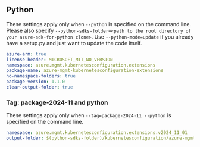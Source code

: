 ## Python

These settings apply only when `--python` is specified on the command line.
Please also specify `--python-sdks-folder=<path to the root directory of your azure-sdk-for-python clone>`.
Use `--python-mode=update` if you already have a setup.py and just want to update the code itself.

``` yaml $(python)
azure-arm: true
license-header: MICROSOFT_MIT_NO_VERSION
namespace: azure.mgmt.kubernetesconfiguration.extensions
package-name: azure-mgmt-kubernetesconfiguration-extensions
no-namespace-folders: true
package-version: 1.1.0
clear-output-folder: true
```

### Tag: package-2024-11 and python

These settings apply only when `--tag=package-2024-11 --python` is specified on the command line.

``` yaml $(tag) == 'package-2024-11'
namespace: azure.mgmt.kubernetesconfiguration.extensions.v2024_11_01
output-folder: $(python-sdks-folder)/kubernetesconfiguration/azure-mgmt-kubernetesconfiguration/azure/mgmt/extensions/v2024_11_01
```
